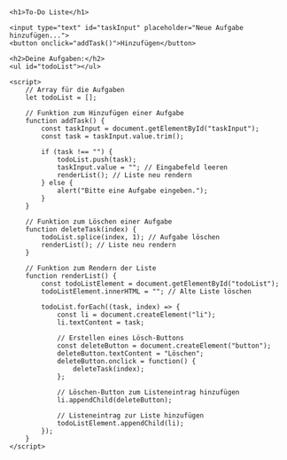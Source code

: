 <!DOCTYPE html>
<html lang="de">
<head>
    <meta charset="UTF-8">
    <meta name="viewport" content="width=device-width, initial-scale=1.0">
    <title>To-Do Liste</title>
    <style>
        body {
            font-family: Arial, sans-serif;
            margin: 20px;
        }
        input[type="text"] {
            padding: 5px;
            margin-right: 10px;
        }
        button {
            padding: 5px 10px;
        }
        ul {
            list-style-type: none;
        }
        li {
            margin: 10px 0;
        }
    </style>
</head>
<body>

    <h1>To-Do Liste</h1>

    <input type="text" id="taskInput" placeholder="Neue Aufgabe hinzufügen...">
    <button onclick="addTask()">Hinzufügen</button>

    <h2>Deine Aufgaben:</h2>
    <ul id="todoList"></ul>

    <script>
        // Array für die Aufgaben
        let todoList = [];

        // Funktion zum Hinzufügen einer Aufgabe
        function addTask() {
            const taskInput = document.getElementById("taskInput");
            const task = taskInput.value.trim();

            if (task !== "") {
                todoList.push(task);
                taskInput.value = ""; // Eingabefeld leeren
                renderList(); // Liste neu rendern
            } else {
                alert("Bitte eine Aufgabe eingeben.");
            }
        }

        // Funktion zum Löschen einer Aufgabe
        function deleteTask(index) {
            todoList.splice(index, 1); // Aufgabe löschen
            renderList(); // Liste neu rendern
        }

        // Funktion zum Rendern der Liste
        function renderList() {
            const todoListElement = document.getElementById("todoList");
            todoListElement.innerHTML = ""; // Alte Liste löschen

            todoList.forEach((task, index) => {
                const li = document.createElement("li");
                li.textContent = task;

                // Erstellen eines Lösch-Buttons
                const deleteButton = document.createElement("button");
                deleteButton.textContent = "Löschen";
                deleteButton.onclick = function() {
                    deleteTask(index);
                };

                // Löschen-Button zum Listeneintrag hinzufügen
                li.appendChild(deleteButton);

                // Listeneintrag zur Liste hinzufügen
                todoListElement.appendChild(li);
            });
        }
    </script>

</body>
</html>
